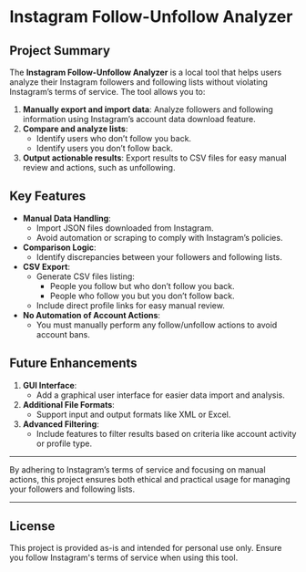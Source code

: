 # Instagram Follow-Unfollow Analyzer

## Project Summary

The **Instagram Follow-Unfollow Analyzer** is a local tool that helps users analyze their Instagram followers and following lists without violating Instagram’s terms of service. The tool allows you to:
1. **Manually export and import data**: Analyze followers and following information using Instagram’s account data download feature.
2. **Compare and analyze lists**:
   - Identify users who don’t follow you back.
   - Identify users you don’t follow back.
3. **Output actionable results**: Export results to CSV files for easy manual review and actions, such as unfollowing.

## Key Features

- **Manual Data Handling**:
  - Import JSON files downloaded from Instagram.
  - Avoid automation or scraping to comply with Instagram’s policies.
- **Comparison Logic**:
  - Identify discrepancies between your followers and following lists.
- **CSV Export**:
  - Generate CSV files listing:
    - People you follow but who don’t follow you back.
    - People who follow you but you don’t follow back.
  - Include direct profile links for easy manual review.
- **No Automation of Account Actions**:
  - You must manually perform any follow/unfollow actions to avoid account bans.

## Future Enhancements

1. **GUI Interface**:
   - Add a graphical user interface for easier data import and analysis.
2. **Additional File Formats**:
   - Support input and output formats like XML or Excel.
3. **Advanced Filtering**:
   - Include features to filter results based on criteria like account activity or profile type.

---

By adhering to Instagram’s terms of service and focusing on manual actions, this project ensures both ethical and practical usage for managing your followers and following lists.

---

## License

This project is provided as-is and intended for personal use only. Ensure you follow Instagram's terms of service when using this tool.
